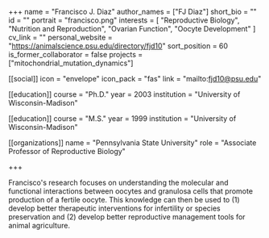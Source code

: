 +++
name = "Francisco J. Diaz"
author_names = ["FJ Diaz"]
short_bio = ""
id = ""
portrait = "francisco.png"
interests = [
  "Reproductive Biology",
  "Nutrition and Reproduction",
  "Ovarian Function",
  "Oocyte Development"
]
cv_link = ""
personal_website = "https://animalscience.psu.edu/directory/fjd10"
sort_position = 60
is_former_collaborator = false
projects = ["mitochondrial_mutation_dynamics"]

[[social]]
    icon = "envelope"
    icon_pack = "fas"
    link = "mailto:fjd10@psu.edu"

[[education]]
  course = "Ph.D."
  year = 2003
  institution = "University of Wisconsin-Madison"

[[education]]
  course = "M.S."
  year = 1999
  institution = "University of Wisconsin-Madison"

[[organizations]]
    name = "Pennsylvania State University"
    role = "Associate Professor of Reproductive Biology"

+++

Francisco's research focuses on understanding the molecular and functional interactions between oocytes and granulosa cells that promote production of a fertile oocyte. This knowledge can then be used to (1) develop better therapeutic interventions for infertility or species preservation and (2) develop better reproductive management tools for animal agriculture.

